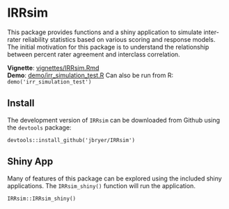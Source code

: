 # IRRsim

This package provides functions and a shiny application to simulate inter-rater 
reliability statistics based on various scoring and response models. The initial motivation for 
this package is to understand the relationship between percent rater agreement and interclass correlation.

**Vignette**: [vignettes/IRRsim.Rmd](http://htmlpreview.github.io/?https://github.com/jbryer/IRRsim/blob/master/inst/doc/IRRsim.html)  
**Demo**: [demo/irr_simulation_test.R](https://github.com/jbryer/IRRsim/blob/master/demo/irr_simulation_test.R) Can also be run from R: `demo('irr_simulation_test')`

## Install

The development version of `IRRsim` can be downloaded from Github using the `devtools` package:

```
devtools::install_github('jbryer/IRRsim')
```

## Shiny App

Many of features of this package can be explored using the included shiny applications. The `IRRsim_shiny()` function will run the application.

```
IRRsim::IRRsim_shiny()
```



